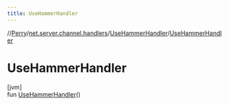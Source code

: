 ```yaml
---
title: UseHammerHandler
---
```

//[Perry](../../../index.html)/[net.server.channel.handlers](../index.html)/[UseHammerHandler](index.html)/[UseHammerHandler](-use-hammer-handler.html)



# UseHammerHandler



[jvm]\
fun [UseHammerHandler](-use-hammer-handler.html)()





